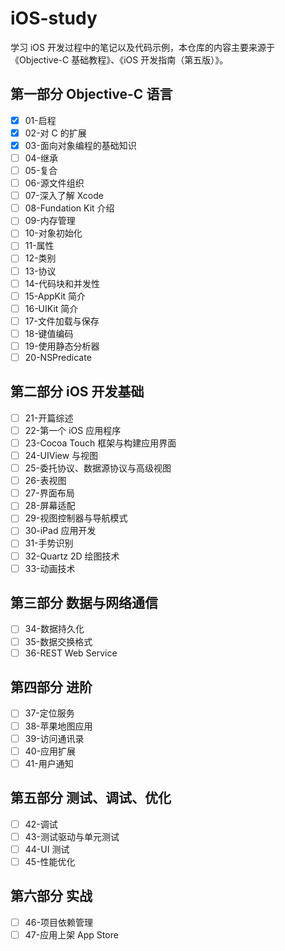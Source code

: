 # iOS-study

学习 iOS 开发过程中的笔记以及代码示例，本仓库的内容主要来源于 《Objective-C 基础教程》、《iOS 开发指南（第五版）》。

## 第一部分 Objective-C 语言
- [x] 01-启程
- [x] 02-对 C 的扩展
- [x] 03-面向对象编程的基础知识
- [ ] 04-继承
- [ ] 05-复合
- [ ] 06-源文件组织
- [ ] 07-深入了解 Xcode
- [ ] 08-Fundation Kit 介绍
- [ ] 09-内存管理
- [ ] 10-对象初始化
- [ ] 11-属性
- [ ] 12-类别
- [ ] 13-协议
- [ ] 14-代码块和并发性
- [ ] 15-AppKit 简介
- [ ] 16-UIKit 简介
- [ ] 17-文件加载与保存
- [ ] 18-键值编码
- [ ] 19-使用静态分析器
- [ ] 20-NSPredicate

## 第二部分 iOS 开发基础
- [ ] 21-开篇综述
- [ ] 22-第一个 iOS 应用程序
- [ ] 23-Cocoa Touch 框架与构建应用界面
- [ ] 24-UIView 与视图
- [ ] 25-委托协议、数据源协议与高级视图
- [ ] 26-表视图
- [ ] 27-界面布局
- [ ] 28-屏幕适配
- [ ] 29-视图控制器与导航模式
- [ ] 30-iPad 应用开发
- [ ] 31-手势识别
- [ ] 32-Quartz 2D 绘图技术
- [ ] 33-动画技术

## 第三部分 数据与网络通信
- [ ] 34-数据持久化
- [ ] 35-数据交换格式
- [ ] 36-REST Web Service

## 第四部分 进阶
- [ ] 37-定位服务
- [ ] 38-苹果地图应用
- [ ] 39-访问通讯录
- [ ] 40-应用扩展
- [ ] 41-用户通知

## 第五部分 测试、调试、优化
- [ ] 42-调试
- [ ] 43-测试驱动与单元测试
- [ ] 44-UI 测试
- [ ] 45-性能优化

## 第六部分 实战
- [ ] 46-项目依赖管理
- [ ] 47-应用上架 App Store